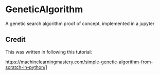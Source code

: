 # GeneticAlgorithm
A genetic search algorithm proof of concept, implemented in a jupyter 

## Credit

This was written in following this tutorial:

https://machinelearningmastery.com/simple-genetic-algorithm-from-scratch-in-python/] 
